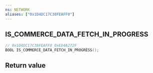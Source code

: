 ```yaml
---
ns: NETWORK
aliases: ["0x1D4DC17C38FEAFF0"]
---
```

## IS_COMMERCE_DATA_FETCH_IN_PROGRESS

```c
// 0x1D4DC17C38FEAFF0 0xED4A272F
BOOL IS_COMMERCE_DATA_FETCH_IN_PROGRESS();
```

## Return value
